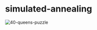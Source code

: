 simulated-annealing
===================
![40-queens-puzzle](https://raw.github.com/lagodiuk/simulated-annealing/master/n-queens_puzzle/40_queens_problem.jpg)
